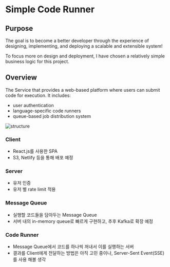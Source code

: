 # Simple Code Runner

## Purpose

The goal is to become a better developer through the experience of designing, implementing, and deploying a scalable and extensible system!

To focus more on design and deployment, I have chosen a relatively simple business logic for this project.

## Overview

The Service that provides a web-based platform where users can submit code for execution. It includes:

- user authentication
- language-specific code runners
- queue-based job distribution system

![structure](https://github.com/user-attachments/assets/9a00fd38-6f4b-4e3c-bcbe-fd10d662a069)

### Client

- React.js를 사용한 SPA
- S3, Netlify 등을 통해 배포 예정

### Server

- 유저 인증
- 유저 별 rate limit 적용

### Message Queue

- 실행할 코드들을 담아두는 Message Queue
- 서버 내의 in-memory queue로 빠르게 구현하고, 추후 Kafka로 확장 예정

### Code Runner

- Message Queue에서 코드를 하나씩 꺼내서 이를 실행하는 서버
- 결과를 Client에게 전달하는 방법은 아직 고민 중이나, Server-Sent Event(SSE)를 사용 해볼 생각


